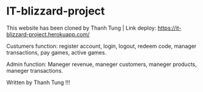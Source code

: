 ﻿# IT-blizzard-project
 This website has been cloned by Thanh Tung | Link deploy: https://it-blizzard-project.herokuapp.com/
 
 Custumers function: register account, login, logout, redeem code, manager transactions, pay games, active games.
 
 Admin function: Maneger revenue, maneger customers, maneger products, maneger transactions.

Written by Thanh Tung !!!
